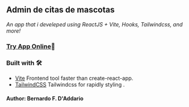 
## Admin de citas de mascotas 


 _An app that i 
 develeped using ReactJS + Vite, 
 Hooks, Tailwindcss, and more!_

### [Try App Online](https://citas-pet-react.netlify.app/)🔑


### Built with 🛠️


* [Vite](https://vitejs.dev/) Frontend tool faster than create-react-app.
* [TailwindCSS](https://tailwindcss.com) Tailwindcss for rapidly styling .

#### Author: Bernardo F. D'Addario

